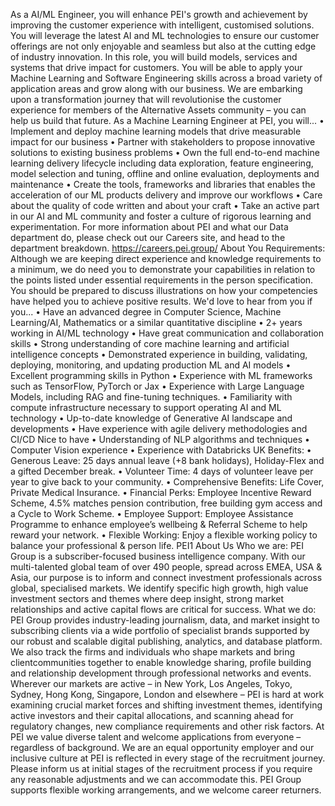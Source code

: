 As a AI/ML Engineer, you will enhance PEI's growth and achievement by improving the customer
experience with intelligent, customised solutions. You will leverage the latest AI and ML technologies
to ensure our customer offerings are not only enjoyable and seamless but also at the cutting edge of
industry innovation.
In this role, you will build models, services and systems that drive impact for customers. You will be
able to apply your Machine Learning and Software Engineering skills across a broad variety of
application areas and grow along with our business.
We are embarking upon a transformation journey that will revolutionise the customer experience for
members of the Alternative Assets community – you can help us build that future.
As a Machine Learning Engineer at PEI, you will...
• Implement and deploy machine learning models that drive measurable impact for our
business
• Partner with stakeholders to propose innovative solutions to existing business problems
• Own the full end-to-end machine learning delivery lifecycle including data exploration, feature
engineering, model selection and tuning, offline and online evaluation, deployments and
maintenance
• Create the tools, frameworks and libraries that enables the acceleration of our ML products
delivery and improve our workflows
• Care about the quality of code written and about your craft
• Take an active part in our AI and ML community and foster a culture of rigorous learning and
experimentation.
For more information about PEI and what our Data department do, please check out our Careers site,
and head to the department breakdown. https://careers.pei.group/
About You
Requirements:
Although we are keeping direct experience and knowledge requirements to a minimum, we do need
you to demonstrate your capabilities in relation to the points listed under essential requirements in the
person specification. You should be prepared to discuss illustrations on how your competencies have
helped you to achieve positive results.
We'd love to hear from you if you...
• Have an advanced degree in Computer Science, Machine Learning/AI,
Mathematics or a similar quantitative discipline
• 2+ years working in AI/ML technology
• Have great communication and collaboration skills
• Strong understanding of core machine learning and artificial intelligence
concepts
• Demonstrated experience in building, validating, deploying, monitoring, and
updating production ML and AI models
• Excellent programming skills in Python
• Experience with ML frameworks such as TensorFlow, PyTorch or Jax
• Experience with Large Language Models, including RAG and fine-tuning
techniques.
• Familiarity with compute infrastructure necessary to support operating AI and
ML technology
• Up-to-date knowledge of Generative AI landscape and developments
• Have experience with agile delivery methodologies and CI/CD
Nice to have
• Understanding of NLP algorithms and techniques
• Computer Vision experience
• Experience with Databricks
UK Benefits:
• Generous Leave: 25 days annual leave (+8 bank holidays), Holiday-Flex and a gifted
December break.
• Volunteer Time: 4 days of volunteer leave per year to give back to your community.
• Comprehensive Benefits: Life Cover, Private Medical Insurance.
• Financial Perks: Employee Incentive Reward Scheme, 4.5% matches pension contribution,
free building gym access and a Cycle to Work Scheme.
• Employee Support: Employee Assistance Programme to enhance employee’s wellbeing &
Referral Scheme to help reward your network.
• Flexible Working: Enjoy a flexible working policy to balance your professional & person life.
PEI1
About Us
Who we are:
PEI Group is a subscriber-focused business intelligence company. With our multi-talented global team
of over 490 people, spread across EMEA, USA & Asia, our purpose is to inform and connect
investment professionals across global, specialised markets. We identify specific high growth, high
value investment sectors and themes where deep insight, strong market relationships and active
capital flows are critical for success.
What we do:
PEI Group provides industry-leading journalism, data, and market insight to subscribing clients via a
wide portfolio of specialist brands supported by our robust and scalable digital publishing, analytics,
and database platform. We also track the firms and individuals who shape markets and bring clientcommunities together to enable knowledge sharing, profile building and relationship development
through professional networks and events. Wherever our markets are active – in New York, Los
Angeles, Tokyo, Sydney, Hong Kong, Singapore, London and elsewhere – PEI is hard at work
examining crucial market forces and shifting investment themes, identifying active investors and their
capital allocations, and scanning ahead for regulatory changes, new compliance requirements and
other risk factors.
At PEI we value diverse talent and welcome applications from everyone – regardless of
background. We are an equal opportunity employer and our inclusive culture at PEI is
reflected in every stage of the recruitment journey. Please inform us at initial stages of the
recruitment process if you require any reasonable adjustments and we can accommodate this.
PEI Group supports flexible working arrangements, and we welcome career returners.
